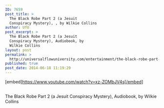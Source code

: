 ```yaml
---
ID: 7659
post_title: >
  The Black Robe Part 2 (a Jesuit
  Conspiracy Mystery), , by Wilkie Collins
author: UfU
post_excerpt: >
  The Black Robe Part 2 (a Jesuit
  Conspiracy Mystery), Audiobook, by
  Wilkie Collins
layout: post
permalink: >
  http://universalflowuniversity.com/entertainment/the-black-robe-part-2-a-jesuit-conspiracy-mystery-by-wilkie-collins/
published: true
post_date: 2014-06-18 11:19:29
---
```

[embed]https://www.youtube.com/watch?v=xz-ZOMbJV4s[/embed]</br></br>
<p>The Black Robe Part 2 (a Jesuit Conspiracy Mystery), Audiobook, by Wilkie Collins</p>